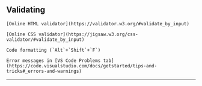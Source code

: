 <script>
  import Hero from '$lib/Hero.svelte'
  import Box from '$lib/Box.svelte.md'
</script>

<Hero title="Test" subtitle="Making sure you've built a quality outcome" />

<section class="content section">

## Validating<a name="validating"></a>

  <Box title="HTML">

    [Online HTML validator](https://validator.w3.org/#validate_by_input)

  </Box>

  <Box title="CSS">

    [Online CSS validator](https://jigsaw.w3.org/css-validator/#validate_by_input)

  </Box>

  <Box title="JavaScript">

    Code formatting (`Alt`+`Shift`+`F`)

    Error messages in [VS Code Problems tab](https://code.visualstudio.com/docs/getstarted/tips-and-tricks#_errors-and-warnings)

  </Box>

  ---

<!-- 
  <h2 id="console">console.log</h2>

  ---

  <h2 id="testing-types">Testing types</h2>

  <Box title="Expected" />

  <Box title="Boundary" />

  <Box title="Invalid" />

  ---

  <h2 id="usability-heurisitcs">Usability Heuristics</h2>

  ---
 -->
</section>